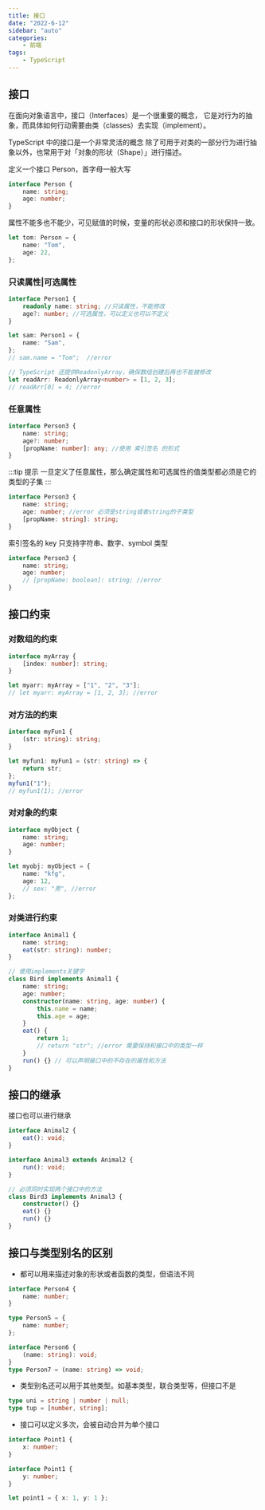 ```yaml
---
title: 接口
date: "2022-6-12"
sidebar: "auto"
categories:
    - 前端
tags:
    - TypeScript
---
```


## 接口

在面向对象语言中，接口（Interfaces）是一个很重要的概念，
它是对行为的抽象，而具体如何行动需要由类（classes）去实现（implement）。

TypeScript 中的接口是一个非常灵活的概念
除了可用于对类的一部分行为进行抽象以外，也常用于对「对象的形状（Shape）」进行描述。

定义一个接口 Person，首字母一般大写

```ts
interface Person {
    name: string;
    age: number;
}
```

属性不能多也不能少，可见赋值的时候，变量的形状必须和接口的形状保持一致。

```ts
let tom: Person = {
    name: "Tom",
    age: 22,
};
```

### 只读属性|可选属性

```ts
interface Person1 {
    readonly name: string; //只读属性，不能修改
    age?: number; //可选属性，可以定义也可以不定义
}

let sam: Person1 = {
    name: "Sam",
};
// sam.name = "Tom";  //error

// TypeScript 还提供ReadonlyArray，确保数组创建后再也不能被修改
let readArr: ReadonlyArray<number> = [1, 2, 3];
// readArr[0] = 4; //error
```

### 任意属性

```ts
interface Person3 {
    name: string;
    age?: number;
    [propName: number]: any; //使用 索引签名 的形式
}
```

:::tip 提示
一旦定义了任意属性，那么确定属性和可选属性的值类型都必须是它的类型的子集
:::

```ts
interface Person3 {
    name: string;
    age: number; //error 必须是string或者string的子类型
    [propName: string]: string;
}
```

索引签名的 key 只支持字符串、数字、symbol 类型

```ts
interface Person3 {
    name: string;
    age: number;
    // [propName: boolean]: string; //error
}
```

## 接口约束

### 对数组的约束

```ts
interface myArray {
    [index: number]: string;
}

let myarr: myArray = ["1", "2", "3"];
// let myarr: myArray = [1, 2, 3]; //error
```

### 对方法的约束

```ts
interface myFun1 {
    (str: string): string;
}

let myfun1: myFun1 = (str: string) => {
    return str;
};
myfun1("1");
// myfun1(1); //error
```

### 对对象的约束

```ts
interface myObject {
    name: string;
    age: number;
}

let myobj: myObject = {
    name: "kfg",
    age: 12,
    // sex: "男", //error
};
```

### 对类进行约束

```ts
interface Animal1 {
    name: string;
    eat(str: string): number;
}

// 使用implements关键字
class Bird implements Animal1 {
    name: string;
    age: number;
    constructor(name: string, age: number) {
        this.name = name;
        this.age = age;
    }
    eat() {
        return 1;
        // return "str"; //error 需要保持和接口中的类型一样
    }
    run() {} // 可以声明接口中的不存在的属性和方法
}
```

## 接口的继承

接口也可以进行继承

```ts
interface Animal2 {
    eat(): void;
}

interface Animal3 extends Animal2 {
    run(): void;
}

// 必须同时实现两个接口中的方法
class Bird3 implements Animal3 {
    constructor() {}
    eat() {}
    run() {}
}
```

## 接口与类型别名的区别

-   都可以用来描述对象的形状或者函数的类型，但语法不同

```ts
interface Person4 {
    name: number;
}

type Person5 = {
    name: number;
};

interface Person6 {
    (name: string): void;
}
type Person7 = (name: string) => void;
```

-   类型别名还可以用于其他类型。如基本类型，联合类型等，但接口不是

```ts
type uni = string | number | null;
type tup = [number, string];
```

-   接口可以定义多次，会被自动合并为单个接口

```ts
interface Point1 {
    x: number;
}

interface Point1 {
    y: number;
}

let point1 = { x: 1, y: 1 };
```
